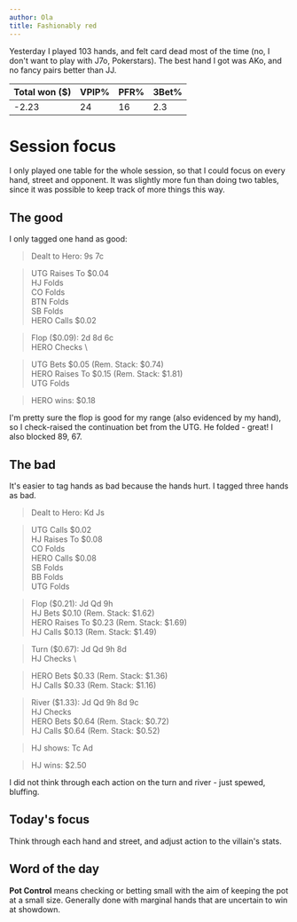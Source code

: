 ```yaml
---
author: Ola
title: Fashionably red
---
```


Yesterday I played 103 hands, and felt card dead most of the time (no, I don't want to play with J7o, Pokerstars). The best hand I got was AKo, and no fancy pairs better than JJ.

| Total won ($) | VPIP% | PFR% | 3Bet% |
| ------------- | ----- | ---- | ----- |
| -2.23         | 24    | 16   | 2.3   |

# Session focus

I only played one table for the whole session, so that I could focus on every hand, street and opponent. It was slightly more fun than doing two tables, since it was possible to keep track of more things this way.

## The good

I only tagged one hand as good:

> Dealt to Hero: 9s 7c

> UTG Raises To $0.04 \
> HJ Folds \
> CO Folds \
> BTN Folds \
> SB Folds \
> HERO Calls $0.02

> Flop ($0.09): 2d 8d 6c \
> HERO Checks \

> UTG Bets $0.05 (Rem. Stack: $0.74) \
> HERO Raises To $0.15 (Rem. Stack: $1.81) \
> UTG Folds

> HERO wins: $0.18

I'm pretty sure the flop is good for my range (also evidenced by my hand), so I check-raised the continuation bet from the UTG. He folded - great! I also blocked 89, 67.

## The bad

It's easier to tag hands as bad because the hands hurt. I tagged three hands as bad.

> Dealt to Hero: Kd Js

> UTG Calls $0.02 \
> HJ Raises To $0.08 \
> CO Folds \
> HERO Calls $0.08 \
> SB Folds \
> BB Folds \
> UTG Folds

> Flop ($0.21): Jd Qd 9h \
> HJ Bets $0.10 (Rem. Stack: $1.62) \
> HERO Raises To $0.23 (Rem. Stack: $1.69) \
> HJ Calls $0.13 (Rem. Stack: $1.49)

> Turn ($0.67): Jd Qd 9h 8d \
> HJ Checks \

> HERO Bets $0.33 (Rem. Stack: $1.36) \
> HJ Calls $0.33 (Rem. Stack: $1.16)

> River ($1.33): Jd Qd 9h 8d 9c \
> HJ Checks \
> HERO Bets $0.64 (Rem. Stack: $0.72) \
> HJ Calls $0.64 (Rem. Stack: $0.52)

> HJ shows: Tc Ad

> HJ wins: $2.50

I did not think through each action on the turn and river - just spewed, bluffing.

## Today's focus

Think through each hand and street, and adjust action to the villain's stats.

## Word of the day

**Pot Control** means checking or betting small with the aim of keeping the pot at a small size. Generally done with marginal hands that are uncertain to win at showdown.
